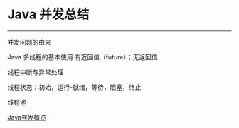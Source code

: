 # Java 并发总结
***

并发问题的由来

Java 多线程的基本使用 有返回值（future）；无返回值

线程中断与异常处理

线程状态：初始，运行-就绪，等待，阻塞，终止

线程池

[Java并发概览](https://juejin.cn/post/6929680206588280840/)